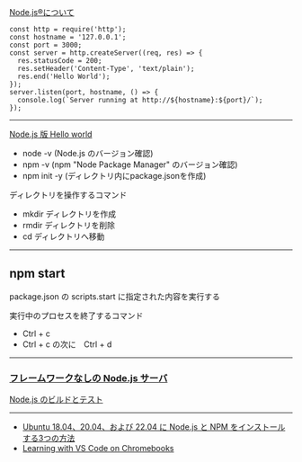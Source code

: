 

[Node.js®について](https://nodejs.org/en/about)
```
const http = require('http');
const hostname = '127.0.0.1';
const port = 3000;
const server = http.createServer((req, res) => {
  res.statusCode = 200;
  res.setHeader('Content-Type', 'text/plain');
  res.end('Hello World');
});
server.listen(port, hostname, () => {
  console.log(`Server running at http://${hostname}:${port}/`);
});
```
___

[Node.js 版 Hello world](https://nodejs.keicode.com/nodejs/hello-nodejs.php)
* node -v (Node.js のバージョン確認)
* npm -v (npm "Node Package Manager" のバージョン確認)
* npm init -y (ディレクトリ内にpackage.jsonを作成)

ディレクトリを操作するコマンド
* mkdir ディレクトリを作成
* rmdir ディレクトリを削除
* cd ディレクトリへ移動

***

## npm start
package.json の scripts.start に指定された内容を実行する

実行中のプロセスを終了するコマンド
* Ctrl + c
* Ctrl + c の次に　Ctrl + d

___

### [フレームワークなしの Node.js サーバ](https://developer.mozilla.org/ja/docs/Learn/Server-side/Node_server_without_framework)

[Node.js のビルドとテスト](https://docs.github.com/ja/actions/automating-builds-and-tests/building-and-testing-nodejs)

***
* [Ubuntu 18.04、20.04、および 22.04 に Node.js と NPM をインストールする3つの方法](https://www.hostinger.com/tutorials/how-to-install-node-ubuntu)
* [Learning with VS Code on Chromebooks](https://code.visualstudio.com/blogs/2020/12/03/chromebook-get-started)
